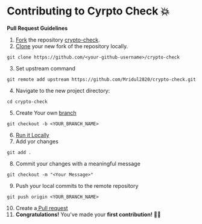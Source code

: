 # Contributing to Cyrpto Check 💥

**Pull Request Guidelines**

1. [Fork][fork-link] the repository [crypto-check](repo-link).
2. [Clone][clone-link] your new fork of the repository locally.
```
git clone https://github.com/<your-github-username>/crypto-check
```
3. Set upstream command
```
git remote add upstream https://github.com/Mridul2820/crypto-check.git
```
4. Navigate to the new project directory:
```
cd crypto-check
```
5. Create Your own [branch][branch-link]
```
git checkout -b <YOUR_BRANCH_NAME>
```
6. [Run it Locally](run-locally)
7. Add yor changes
```
git add .
```
8. Commit your changes with a meaningful message
```
git checkout -m "<Your Message>"
```
9. Push your local commits to the remote repository
```
git push origin <YOUR_BRANCH_NAME>
```
10. Create a[ Pull request](pull-request)
11. **Congratulations!** You've made your **first contribution!** 🙌🏼

[repo-link]: <https://github.com/Mridul2820/crypto-check/fork>
[branch-link]: <http://guides.github.com/introduction/flow/>
[clone-link]: <https://help.github.com/articles/cloning-a-repository/>
[fork-link]: <http://guides.github.com/activities/forking/>
[syncing-link]: <https://help.github.com/articles/syncing-a-fork>
[run-locally]: <https://github.com/Mridul2820/crypto-check#run-locally/>
[pull-request]: <https://help.github.com/en/github/collaborating-with-issues-and-pull-requests/creating-a-pull-request/>
